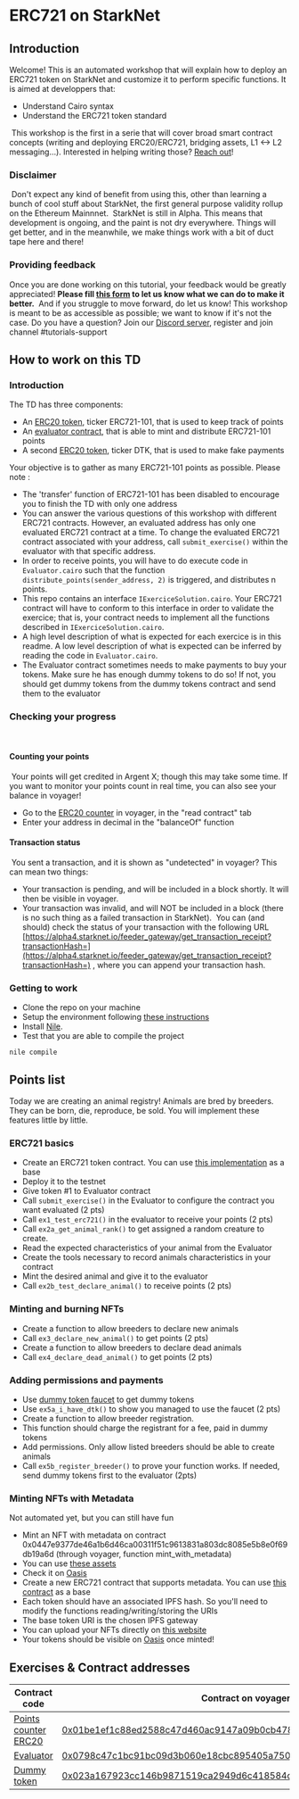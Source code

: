 # ERC721 on StarkNet 

## Introduction
Welcome! This is an automated workshop that will explain how to deploy an ERC721 token on StarkNet and customize it to perform specific functions.
It is aimed at developpers that:
- Understand Cairo syntax
- Understand the ERC721 token standard

​
This workshop is the first in a serie that will cover broad smart contract concepts (writing and deploying ERC20/ERC721, bridging assets, L1 <-> L2 messaging...). 
Interested in helping writing those? [Reach out](https://twitter.com/HenriLieutaud)!
​

### Disclaimer
​
Don't expect any kind of benefit from using this, other than learning a bunch of cool stuff about StarkNet, the first general purpose validity rollup on the Ethereum Mainnnet.
​
StarkNet is still in Alpha. This means that development is ongoing, and the paint is not dry everywhere. Things will get better, and in the meanwhile, we make things work with a bit of duct tape here and there!
​

### Providing feedback
Once you are done working on this tutorial, your feedback would be greatly appreciated! 
**Please fill [this form](https://forms.reform.app/starkware/untitled-form-4/kaes2e) to let us know what we can do to make it better.** 
​
And if you struggle to move forward, do let us know! This workshop is meant to be as accessible as possible; we want to know if it's not the case.
​
Do you have a question? Join our [Discord server](https://discord.gg/YHz7drT3), register and join channel #tutorials-support
​

## How to work on this TD
### Introduction
The TD has three components:
- An [ERC20 token](contracts/token/ERC20/TDERC20.cairo), ticker ERC721-101, that is used to keep track of points 
- An [evaluator contract](contracts/Evaluator.cairo), that is able to mint and distribute ERC721-101 points
- A second [ERC20 token](contracts/token/ERC20/dummy_token.cairo), ticker DTK, that is used to make fake payments

Your objective is to gather as many ERC721-101 points as possible. Please note :
- The 'transfer' function of ERC721-101 has been disabled to encourage you to finish the TD with only one address
- You can answer the various questions of this workshop with different ERC721 contracts. However, an evaluated address has only one evaluated ERC721 contract at a time. To change the evaluated ERC721 contract associated with your address, call `submit_exercise()`  within the evaluator with that specific address.
- In order to receive points, you will have to do execute code in `Evaluator.cairo` such that the function `distribute_points(sender_address, 2)` is triggered, and distributes n points.
- This repo contains an interface `IExerciceSolution.cairo`. Your ERC721 contract will have to conform to this interface in order to validate the exercice; that is, your contract needs to implement all the functions described in `IExerciceSolution.cairo`. 
- A high level description of what is expected for each exercice is in this readme. A low level description of what is expected can be inferred by reading the code in `Evaluator.cairo`.
- The Evaluator contract sometimes needs to make payments to buy your tokens. Make sure he has enough dummy tokens to do so! If not, you should get dummy tokens from the dummy tokens contract and send them to the evaluator


### Checking your progress
​
#### Counting your points
​
Your points will get credited in Argent X; though this may take some time. If you want to monitor your points count in real time, you can also see your balance in voyager!
​
-   Go to the  [ERC20 counter](https://goerli.voyager.online/contract/0x0703cd133bfadfa9990b6e4200a9af3309c44876174b5dac5036a27a18ff6e19#readContract)  in voyager, in the "read contract" tab
-   Enter your address in decimal in the "balanceOf" function
​
#### [](https://github.com/l-henri/starknet-cairo-101/blob/main/README.md#transaction-status)Transaction status
​
You sent a transaction, and it is shown as "undetected" in voyager? This can mean two things:
​
-   Your transaction is pending, and will be included in a block shortly. It will then be visible in voyager.
-   Your transaction was invalid, and will NOT be included in a block (there is no such thing as a failed transaction in StarkNet).
​
You can (and should) check the status of your transaction with the following URL  [https://alpha4.starknet.io/feeder_gateway/get_transaction_receipt?transactionHash=](https://alpha4.starknet.io/feeder_gateway/get_transaction_receipt?transactionHash=)  , where you can append your transaction hash.
​

### Getting to work
- Clone the repo on your machine
- Setup the environment following [these instructions](https://starknet.io/docs/quickstart.html#quickstart)
- Install [Nile](https://github.com/OpenZeppelin/nile).
- Test that you are able to compile the project
```
nile compile
```

## Points list
Today we are creating an animal registry! Animals are bred by breeders. They can be born, die, reproduce, be sold. You will implement these features little by little.

### ERC721 basics
- Create an ERC721 token contract. You can use [this implementation](contracts/token/ERC721/ERC721.cairo) as a base
- Deploy it to the testnet
- Give token #1 to Evaluator contract
- Call `submit_exercise()` in the Evaluator to configure the contract you want evaluated (2 pts)
- Call `ex1_test_erc721()` in the evaluator to receive your points (2 pts) 
- Call `ex2a_get_animal_rank()` to get assigned a random creature to create. 
- Read the expected characteristics of your animal from the Evaluator
- Create the tools necessary to record animals characteristics in your contract
- Mint the desired animal and give it to the evaluator
- Call `ex2b_test_declare_animal()` to receive points (2 pts)

### Minting and burning NFTs
- Create a function to allow breeders to declare new animals
- Call `ex3_declare_new_animal()` to get points (2 pts)
- Create a function to allow breeders to declare dead animals
- Call `ex4_declare_dead_animal()` to get points (2 pts)

### Adding permissions and payments
- Use [dummy token faucet](contracts/token/ERC20/dummy_token.cairo) to get dummy tokens 
- Use `ex5a_i_have_dtk()` to show you managed to use the faucet (2 pts)
- Create a function to allow breeder registration. 
- This function should charge the registrant for a fee, paid in dummy tokens
- Add permissions. Only allow listed breeders should be able to create animals
- Call `ex5b_register_breeder()` to prove your function works. If needed, send dummy tokens first to the evaluator (2pts)


### Minting NFTs with Metadata
Not automated yet, but you can still have fun
- Mint an NFT with metadata on contract 0x0447e9377de46a1b6d46ca00311f51c9613831a803dc8085e5b8e0f69db19a6d (through voyager, function mint_with_metadata)
- You can use [these assets](assets/)
- Check it on [Oasis](https://testnet.playoasis.xyz/)
- Create a new ERC721 contract that supports metadata. You can use [this contract](contracts/token/ERC721/ERC721_metadata.cairo) as a base
- Each token should have an associated IPFS hash. So you'll need to modify the functions reading/writing/storing the URIs
- The base token URI is the chosen IPFS gateway
- You can upload your NFTs directly on [this website](https://www.pinata.cloud/)
- Your tokens should be visible on [Oasis](https://testnet.playoasis.xyz/) once minted!

## Exercises & Contract addresses 
|Contract code|Contract on voyager|
|---|---|
|[Points counter ERC20](contracts/token/ERC20/TDERC20.cairo)|[0x01be1ef1c88ed2588c47d460ac9147a09b0cb47854075adb53105d8121bdb93a](https://goerli.voyager.online/contract/0x01be1ef1c88ed2588c47d460ac9147a09b0cb47854075adb53105d8121bdb93a)|
|[Evaluator](contracts/Evaluator.cairo)|[0x0798c47c1bc91bc09d3b060e18cbc895405a75021494cc87d328aeacb71898d5](https://goerli.voyager.online/contract/0x0798c47c1bc91bc09d3b060e18cbc895405a75021494cc87d328aeacb71898d5)|
|[Dummy token](contracts/token/ERC20/dummy_token.cairo)|[0x023a167923cc146b9871519ca2949d6c418584ce7fbb7132fa9c9e903c49fddd](https://goerli.voyager.online/contract/0x023a167923cc146b9871519ca2949d6c418584ce7fbb7132fa9c9e903c49fddd)|


​
​
